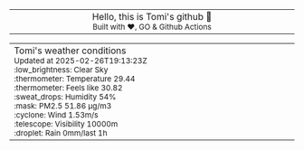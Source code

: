 
<div align="center">
<table>
<tbody>
<td align="center">
<img width="2000" height="0"><br>
Hello, this is Tomi's github 👋<br>
<sup>Built with ❤️, GO & Github Actions</sup><br>
<img width="2000" height="0">
</td>
</tbody>
</table>
</div>
<table>
<tbody>
<td align="left">
<img width="2000" height="0"><br>
Tomi's weather conditions<br>
<sup>Updated at 2025-02-26T19:13:23Z</sup><br>
<sup>:low_brightness: Clear Sky</sup><br>
<sup>:thermometer: Temperature 29.44 </sup><br>
<sup>:thermometer: Feels like 30.82</sup><br>
<sup>:sweat_drops: Humidity 54%</sup><br>
<sup>:mask: PM2.5 51.86 μg/m3</sup><br>
<sup>:cyclone: Wind 1.53m/s </sup><br>
<sup>:telescope: Visibility 10000m </sup><br>
<sup>:droplet: Rain 0mm/last 1h </sup><br>
<img width="2000" height="0">
</td>
<td align="left">
<img width="2000" height="0"><br>
<br>
<img width="2000" height="0">
</td>
</tbody>
</table>
</div>
    